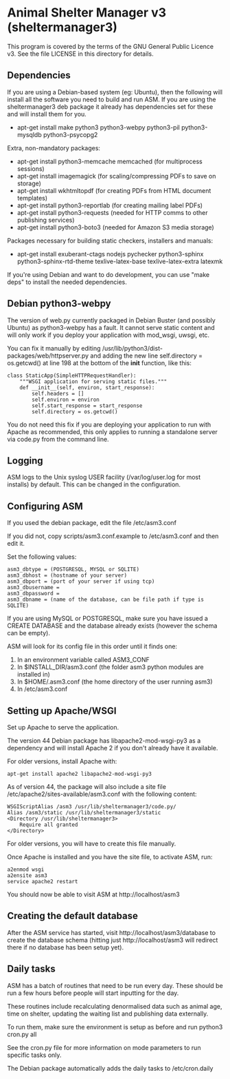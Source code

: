 Animal Shelter Manager v3 (sheltermanager3)
===========================================

This program is covered by the terms of the GNU General Public Licence v3. 
See the file LICENSE in this directory for details.

Dependencies
------------

If you are using a Debian-based system (eg: Ubuntu), then the following will
install all the software you need to build and run ASM. If you are using the
sheltermanager3 deb package it already has dependencies set for these and will
install them for you.

* apt-get install make python3 python3-webpy python3-pil python3-mysqldb python3-psycopg2

Extra, non-mandatory packages:

* apt-get install python3-memcache memcached (for multiprocess sessions)
* apt-get install imagemagick (for scaling/compressing PDFs to save on storage)
* apt-get install wkhtmltopdf (for creating PDFs from HTML document templates)
* apt-get install python3-reportlab (for creating mailing label PDFs)
* apt-get install python3-requests (needed for HTTP comms to other publishing services)
* apt-get install python3-boto3 (needed for Amazon S3 media storage)

Packages necessary for building static checkers, installers and manuals:

* apt-get install exuberant-ctags nodejs pychecker python3-sphinx python3-sphinx-rtd-theme texlive-latex-base texlive-latex-extra latexmk

If you're using Debian and want to do development, you can use "make deps"
to install the needed dependencies.

Debian python3-webpy
--------------------

The version of web.py currently packaged in Debian Buster (and possibly Ubuntu)
as python3-webpy has a fault. It cannot serve static content and will only work
if you deploy your application with mod_wsgi, uwsgi, etc.

You can fix it manually by editing
/usr/lib/python3/dist-packages/web/httpserver.py and adding the new line
self.directory = os.getcwd() at line 198 at the bottom of the __init__
function, like this:

```
class StaticApp(SimpleHTTPRequestHandler):
    """WSGI application for serving static files."""
    def __init__(self, environ, start_response):
        self.headers = []
        self.environ = environ
        self.start_response = start_response
        self.directory = os.getcwd()
```

You do not need this fix if you are deploying your application to run with
Apache as recommended, this only applies to running a standalone server via
code.py from the command line.

Logging
-------

ASM logs to the Unix syslog USER facility (/var/log/user.log for most installs)
by default. This can be changed in the configuration.

Configuring ASM
---------------

If you used the debian package, edit the file /etc/asm3.conf

If you did not, copy scripts/asm3.conf.example to /etc/asm3.conf and then edit it.

Set the following values:

```
asm3_dbtype = (POSTGRESQL, MYSQL or SQLITE)
asm3_dbhost = (hostname of your server)
asm3_dbport = (port of your server if using tcp)
asm3_dbusername = 
asm3_dbpassword = 
asm3_dbname = (name of the database, can be file path if type is SQLITE)
```

If you are using MySQL or POSTGRESQL, make sure you have issued a CREATE DATABASE
and the database already exists (however the schema can be empty).

ASM will look for its config file in this order until it finds one:

1. In an environment variable called ASM3_CONF
2. In $INSTALL_DIR/asm3.conf (the folder asm3 python modules are installed in)
3. In $HOME/.asm3.conf (the home directory of the user running asm3)
4. In /etc/asm3.conf

Setting up Apache/WSGI
----------------------

Set up Apache to serve the application.

The version 44 Debian package has libapache2-mod-wsgi-py3 as a dependency and
will install Apache 2 if you don't already have it available. 

For older versions, install Apache with:

```
apt-get install apache2 libapache2-mod-wsgi-py3
```

As of version 44, the package will also include a site file
/etc/apache2/sites-available/asm3.conf with the following content:

```
WSGIScriptAlias /asm3 /usr/lib/sheltermanager3/code.py/
Alias /asm3/static /usr/lib/sheltermanager3/static
<Directory /usr/lib/sheltermanager3>
    Require all granted
</Directory>
```

For older versions, you will have to create this file manually.

Once Apache is installed and you have the site file, to activate ASM, run:

```
a2enmod wsgi
a2ensite asm3
service apache2 restart
```

You should now be able to visit ASM at http://localhost/asm3

Creating the default database
-----------------------------

After the ASM service has started, visit http://localhost/asm3/database
to create the database schema (hitting just http://localhost/asm3 will
redirect there if no database has been setup yet).

Daily tasks
-----------

ASM has a batch of routines that need to be run every day. These
should be run a few hours before people will start inputting for the
day.

These routines include recalculating denormalised data such as animal age, time
on shelter, updating the waiting list and publishing data externally.

To run them, make sure the environment is setup as before and run
python3 cron.py all

See the cron.py file for more information on mode parameters to run 
specific tasks only.

The Debian package automatically adds the daily tasks to /etc/cron.daily 


